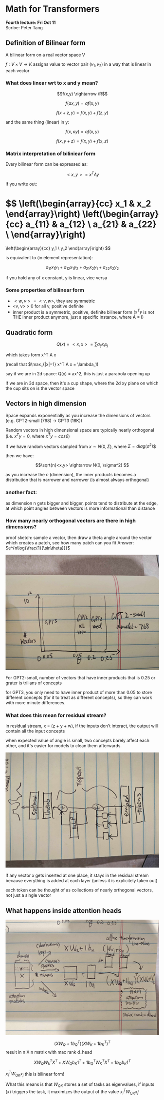 # Math for Transformers
**Fourth lecture: Fri Oct 11**  
Scribe: Peter Tang

## Definition of Bilinear form
A bilinear form on a real vector space V

$f: V \times V \rightarrow K$  assigns value to vector pair $(v_1, v_2)$ in a way that is linear in each vector

### What does linear wrt to x and y mean?

$$f(x,y) \rightarrow \R$$

$$f(ax, y) = af(x,y)$$

$$f(x + z, y) = f(x,y) + f(z,y)$$

and the same thing (linear) in y:

$$f(x, ay) = af(x,y)$$

$$f(x, y+z) = f(x,y) + f(x,z)$$

### Matrix interpretation of biliniear form

Every bilinear form can be expressed as:

$$<x, y> = x^T A y$$

If you write out:

$$
\left(\begin{array}{cc} 
x_1 & x_2
\end{array}\right)
\left(\begin{array}{cc} 
a_{11} & a_{12} \\
a_{21} & a_{22} \\
\end{array}\right) 
 = 
\left(\begin{array}{cc} 
y_1 \\ 
y_2 
\end{array}\right)
$$ 

is equivalent to (in element representation):

$$a_{11} x_1 y_1 + a_{12} x_1 y_2 + a_{21} x_2 y_1 + a_{22} x_2 y_2$$

if you hold any of x constant, y is linear, vice versa

### Some properties of bilinear form

- $<w, v> = <v, w>$, they are symmetric
- <v, v> > 0 for all v, positive definite
- inner product is a symmetric, positive, definite bilinear form
  ($x^T y$ is not THE inner product anymore, just a specific instance, where A = I)

## Quadratic form

$$ Q(x) = <x, x> = \sum a_{ij} x_i x_j  $$

which takes form x^T A x

(recall that $\max_{\|x\|=1} x^T A x = \lambda_1)

say if we are in 2d space: Q(x) = ax^2, this is just a parabola opening up

If we are in 3d space, then it's a cup shape, where the 2d xy plane on which the cup sits on is the vector space

## Vectors in high dimension
Space expands exponentially as you increase the dimensions of vectors
(e.g. GPT2-small (768) -> GPT3 (16K))

Random vectors in high dimensional space are typically nearly orthogonal
(i.e. $x^T y = 0$,  where $x^T y = cos \theta$)

If we have random vectors sampled from $x \sim N(0, \Sigma)$, where $\Sigma = diag(\sigma^2)$$

then we have:

$$\sqrt{n}<x,y> \rightarrow N(0, \sigma^2) $$

as you increase the $n$ (dimension), the inner products becomes a distribution that is narrower and narrower (is almost always orthogonal)

### another fact:
as dimension n gets bigger and bigger, points tend to distribute at the edge, at which point angles between vectors is more informational than distance

### How many nearly orthogonal vectors are there in high dimensions?
proof sketch: sample a vector, then draw a theta angle around the vector which creates a patch, see how many patch can you fit
Answer: $e^{n\log{\frac{1}{\sin\theta}}}$

![angles vs num vectors in gpt2-3](figures/near_orth_vecs_gpt2_vs_3.jpg)

For GPT2-small, number of vectors that have inner products that is 0.25 or grater is trilians of concepts

for GPT3, you only need to have inner product of more than 0.05 to store different concepts (for it to treat as different concepts), so they can work with more minute differences.

### What does this mean for residual stream?

in residual stream, x = (z + y + w), if the inputs don't interact, the output will contain all the input concepts

when expected value of angle is small, two concepts barely affect each other, and it's easier for models to clean them afterwards.


![transformer model](figures/transformer_model.jpg)


If any vector $x$ gets inserted at one place, it stays in the residual stream because everything is added at each layer (unless it is explicitely taken out)

each token can be thought of as collections of nearly orthogonal vectors, not just a single vector

## What happens inside attention heads

![attention module](figures/attention_module.jpg)


$$(XW_Q + 1 b_Q^T) (X W_K + 1 b_K^T)^T $$ result in n X n matrix with max rank d_head

$$X W_Q W_k^T X^T + X W_Q b_K 1^T + 1b_Q^T W_K^T X^T + 1 b_Q b_K 1^T$$

$x_i^T W_{QK} x_j$ this is bilinear form!

What this means is that $W_{QK}$ stores a set of tasks as eigenvalues, if inputs ($x$) triggers the task, it maximizes the output
of the value $x_i^T W_{QK} x_j$!

    
    

